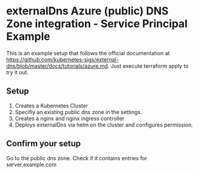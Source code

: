 # externalDns Azure (public) DNS Zone integration - Service Principal Example
This is an example setup that follows the official documentation at https://github.com/kubernetes-sigs/external-dns/blob/master/docs/tutorials/azure.md. 
Just execute terraform apply to try it out.

## Setup
1. Creates a Kubernetes Cluster
2. Specifiy an existing public dns zone in the settings.
3. Creates a nginx and nginx ingress controller
4. Deploys externalDns via helm on the cluster and configures permission.


## Confirm your setup
Go to the public dns zone. Check if it contains entries for server.example.com